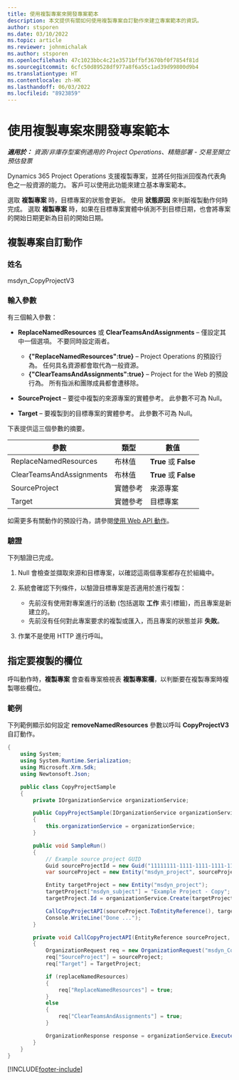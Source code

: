 ```yaml
---
title: 使用複製專案來開發專案範本
description: 本文提供有關如何使用複製專案自訂動作來建立專案範本的資訊。
author: stsporen
ms.date: 03/10/2022
ms.topic: article
ms.reviewer: johnmichalak
ms.author: stsporen
ms.openlocfilehash: 47c1023bbc4c21e3571bffbf3670bf0f7854f81d
ms.sourcegitcommit: 6cfc50d89528df977a8f6a55c1ad39d99800d9b4
ms.translationtype: HT
ms.contentlocale: zh-HK
ms.lasthandoff: 06/03/2022
ms.locfileid: "8923859"
---
```

# <a name="develop-project-templates-with-copy-project"></a>使用複製專案來開發專案範本

_**適用於：** 資源/非庫存型案例適用的 Project Operations、精簡部署 - 交易至開立預估發票_

Dynamics 365 Project Operations 支援複製專案，並將任何指派回復為代表角色之一般資源的能力。 客戶可以使用此功能來建立基本專案範本。

選取 **複製專案** 時，目標專案的狀態會更新。 使用 **狀態原因** 來判斷複製動作何時完成。 選取 **複製專案** 時，如果在目標專案實體中偵測不到目標日期，也會將專案的開始日期更新為目前的開始日期。

## <a name="copy-project-custom-action"></a>複製專案自訂動作

### <a name="name"></a>姓名 

msdyn\_CopyProjectV3

### <a name="input-parameters"></a>輸入參數

有三個輸入參數：

- **ReplaceNamedResources** 或 **ClearTeamsAndAssignments** – 僅設定其中一個選項。 不要同時設定兩者。

    - **\{"ReplaceNamedResources":true\}** – Project Operations 的預設行為。 任何具名資源都會取代為一般資源。
    - **\{"ClearTeamsAndAssignments":true\}** – Project for the Web 的預設行為。 所有指派和團隊成員都會遭移除。

- **SourceProject** – 要從中複製的來源專案的實體參考。 此參數不可為 Null。
- **Target** – 要複製到的目標專案的實體參考。 此參數不可為 Null。

下表提供這三個參數的摘要。

| 參數                | 類型​             | 數值                 |
|--------------------------|------------------|-----------------------|
| ReplaceNamedResources    | 布林值          | **True** 或 **False** |
| ClearTeamsAndAssignments | 布林值          | **True** 或 **False** |
| SourceProject            | 實體參考 | 來源專案    |
| Target                   | 實體參考 | 目標專案    |

如需更多有關動作的預設行為，請參閱[使用 Web API 動作](/powerapps/developer/common-data-service/webapi/use-web-api-actions)。

### <a name="validations"></a>驗證

下列驗證已完成。

1. Null 會檢查並擷取來源和目標專案，以確認這兩個專案都存在於組織中。
2. 系統會確認下列條件，以驗證目標專案是否適用於進行複製：

    - 先前沒有使用對專案進行的活動 (包括選取 **工作** 索引標籤)，而且專案是新建立的。
    - 先前沒有任何對此專案要求的複製或匯入，而且專案的狀態並非 **失敗**。

3. 作業不是使用 HTTP 進行呼叫。

## <a name="specify-fields-to-copy"></a>指定要複製的欄位

呼叫動作時，**複製專案** 會查看專案檢視表 **複製專案欄**，以判斷要在複製專案時複製哪些欄位。

### <a name="example"></a>範例

下列範例顯示如何設定 **removeNamedResources** 參數以呼叫 **CopyProjectV3** 自訂動作。

```C#
{
    using System;
    using System.Runtime.Serialization;
    using Microsoft.Xrm.Sdk;
    using Newtonsoft.Json;

    public class CopyProjectSample
    {
        private IOrganizationService organizationService;

        public CopyProjectSample(IOrganizationService organizationService)
        {
            this.organizationService = organizationService;
        }

        public void SampleRun()
        {
            // Example source project GUID
            Guid sourceProjectId = new Guid("11111111-1111-1111-1111-111111111111");
            var sourceProject = new Entity("msdyn_project", sourceProjectId);

            Entity targetProject = new Entity("msdyn_project");
            targetProject["msdyn_subject"] = "Example Project - Copy";
            targetProject.Id = organizationService.Create(targetProject);

            CallCopyProjectAPI(sourceProject.ToEntityReference(), targetProject.ToEntityReference(), copyOption, true, false);
            Console.WriteLine("Done ...");
        }

        private void CallCopyProjectAPI(EntityReference sourceProject, EntityReference TargetProject, bool replaceNamedResources = true, bool clearTeamsAndAssignments = false)
        {
            OrganizationRequest req = new OrganizationRequest("msdyn_CopyProjectV3");
            req["SourceProject"] = sourceProject;
            req["Target"] = TargetProject;

            if (replaceNamedResources)
            {
                req["ReplaceNamedResources"] = true;
            }
            else
            {
                req["ClearTeamsAndAssignments"] = true;
            }

            OrganizationResponse response = organizationService.Execute(req);
        }
    }
}
```

[!INCLUDE[footer-include](../includes/footer-banner.md)]
